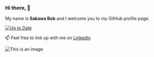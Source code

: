 ### Hi there, 👋 

My name is **Sakawa Bob** and I welcome you to my GitHub profile page.

[![Up to Date](https://camo.githubusercontent.com/9668dc2abac3d17315a2f03f40411dd4798b3b7941d35027fa94d43deb861e17/68747470733a2f2f76697369746f722d62616467652e676c697463682e6d652f62616467653f706167655f69643d24253742796f75722e757365726e616d652537442e24253742796f75722e7265706f2e6964253744)](https://github.com/ikatyang/emoji-cheat-sheet/actions?query=workflow%3A%22Up+to+Date%22)

📫 Feel free to link up with me on [LinkedIn](https://www.linkedin.com/in/sakawabob/)

![This is an image](https://myoctocat.com/assets/images/base-octocat.svg)

<!--
**Bobiology/Bobiology** is a ✨ _special_ ✨ repository because its `README.md` (this file) appears on your GitHub profile.

Here are some ideas to get you started:

- 🔭 I’m currently working on ...
- 🌱 I’m currently learning ...
- 👯 I’m looking to collaborate on ...
- 🤔 I’m looking for help with ...
- 💬 Ask me about ...
- 📫 How to reach me: ...
- 😄 Pronouns: ...
- ⚡ Fun fact: ...
-->
